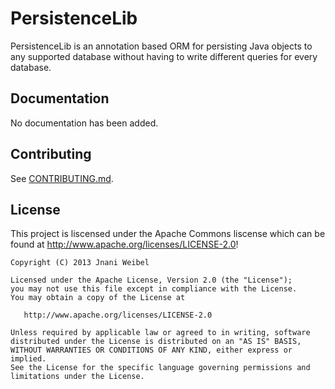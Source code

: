 PersistenceLib
==============
PersistenceLib is an annotation based ORM for persisting Java objects to any supported database without having to write different queries for every database.

Documentation
--------------
No documentation has been added.

Contributing
--------------
See [CONTRIBUTING.md](http://www.github.com/ELCHILEN0/PersistenceLib/CONTRIBUTING.md).

License
--------------
This project is liscensed under the Apache Commons liscense which can be found at http://www.apache.org/licenses/LICENSE-2.0!

```
Copyright (C) 2013 Jnani Weibel

Licensed under the Apache License, Version 2.0 (the "License");
you may not use this file except in compliance with the License.
You may obtain a copy of the License at

   http://www.apache.org/licenses/LICENSE-2.0

Unless required by applicable law or agreed to in writing, software
distributed under the License is distributed on an "AS IS" BASIS,
WITHOUT WARRANTIES OR CONDITIONS OF ANY KIND, either express or implied.
See the License for the specific language governing permissions and
limitations under the License.
```
